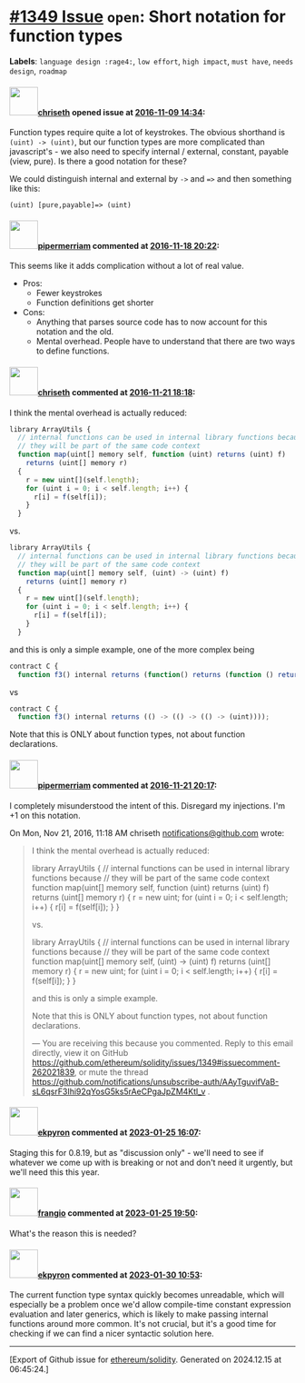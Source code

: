 # [\#1349 Issue](https://github.com/ethereum/solidity/issues/1349) `open`: Short notation for function types
**Labels**: `language design :rage4:`, `low effort`, `high impact`, `must have`, `needs design`, `roadmap`


#### <img src="https://avatars.githubusercontent.com/u/9073706?v=4" width="50">[chriseth](https://github.com/chriseth) opened issue at [2016-11-09 14:34](https://github.com/ethereum/solidity/issues/1349):

Function types require quite a lot of keystrokes. The obvious shorthand is
`(uint) -> (uint)`, but our function types are more complicated than javascript's - we also need to specify internal / external, constant, payable (view, pure). Is there a good notation for these?

We could distinguish internal and external by `->` and `=>` and then something like this:

`(uint) [pure,payable]=> (uint)`


#### <img src="https://avatars.githubusercontent.com/u/824194?v=4" width="50">[pipermerriam](https://github.com/pipermerriam) commented at [2016-11-18 20:22](https://github.com/ethereum/solidity/issues/1349#issuecomment-261632551):

This seems like it adds complication without a lot of real value.
- Pros:
  - Fewer keystrokes
  - Function definitions get shorter
- Cons:
  - Anything that parses source code has to now account for this notation and the old.
  - Mental overhead.  People have to understand that there are two ways to define functions.

#### <img src="https://avatars.githubusercontent.com/u/9073706?v=4" width="50">[chriseth](https://github.com/chriseth) commented at [2016-11-21 18:18](https://github.com/ethereum/solidity/issues/1349#issuecomment-262021839):

I think the mental overhead is actually reduced:
```js
library ArrayUtils {
  // internal functions can be used in internal library functions because
  // they will be part of the same code context
  function map(uint[] memory self, function (uint) returns (uint) f)
    returns (uint[] memory r)
  {
    r = new uint[](self.length);
    for (uint i = 0; i < self.length; i++) {
      r[i] = f(self[i]);
    }
  }
```
vs.
```js
library ArrayUtils {
  // internal functions can be used in internal library functions because
  // they will be part of the same code context
  function map(uint[] memory self, (uint) -> (uint) f)
    returns (uint[] memory r)
  {
    r = new uint[](self.length);
    for (uint i = 0; i < self.length; i++) {
      r[i] = f(self[i]);
    }
  }
```
and this is only a simple example, one of the more complex being
```js
contract C {
  function f3() internal returns (function() returns (function () returns (function () returns (uint))));
```
vs
```js
contract C {
  function f3() internal returns (() -> (() -> (() -> (uint))));
```
 

Note that this is ONLY about function types, not about function declarations.

#### <img src="https://avatars.githubusercontent.com/u/824194?v=4" width="50">[pipermerriam](https://github.com/pipermerriam) commented at [2016-11-21 20:17](https://github.com/ethereum/solidity/issues/1349#issuecomment-262054480):

I completely misunderstood the intent of this. Disregard my injections. I'm
+1 on this notation.

On Mon, Nov 21, 2016, 11:18 AM chriseth notifications@github.com wrote:

> I think the mental overhead is actually reduced:
> 
> library ArrayUtils {
>   // internal functions can be used in internal library functions because
>   // they will be part of the same code context
>   function map(uint[] memory self, function (uint) returns (uint) f)
>     returns (uint[] memory r)
>   {
>     r = new uint[](self.length);
>     for (uint i = 0; i < self.length; i++) {
>       r[i] = f(self[i]);
>     }
>   }
> 
> vs.
> 
> library ArrayUtils {
>   // internal functions can be used in internal library functions because
>   // they will be part of the same code context
>   function map(uint[] memory self, (uint) -> (uint) f)
>     returns (uint[] memory r)
>   {
>     r = new uint[](self.length);
>     for (uint i = 0; i < self.length; i++) {
>       r[i] = f(self[i]);
>     }
>   }
> 
> and this is only a simple example.
> 
> Note that this is ONLY about function types, not about function
> declarations.
> 
> —
> You are receiving this because you commented.
> Reply to this email directly, view it on GitHub
> https://github.com/ethereum/solidity/issues/1349#issuecomment-262021839,
> or mute the thread
> https://github.com/notifications/unsubscribe-auth/AAyTguvifVaB-sL6qsrF3Ihi92qYosG5ks5rAeCPgaJpZM4Ktl_v
> .

#### <img src="https://avatars.githubusercontent.com/u/1347491?v=4" width="50">[ekpyron](https://github.com/ekpyron) commented at [2023-01-25 16:07](https://github.com/ethereum/solidity/issues/1349#issuecomment-1403854991):

Staging this for 0.8.19, but as "discussion only" - we'll need to see if whatever we come up with is breaking or not and don't need it urgently, but we'll need this this year.

#### <img src="https://avatars.githubusercontent.com/u/481465?v=4" width="50">[frangio](https://github.com/frangio) commented at [2023-01-25 19:50](https://github.com/ethereum/solidity/issues/1349#issuecomment-1404146758):

What's the reason this is needed?

#### <img src="https://avatars.githubusercontent.com/u/1347491?v=4" width="50">[ekpyron](https://github.com/ekpyron) commented at [2023-01-30 10:53](https://github.com/ethereum/solidity/issues/1349#issuecomment-1408402076):

The current function type syntax quickly becomes unreadable, which will especially be a problem once we'd allow compile-time constant expression evaluation and later generics, which is likely to make passing internal functions around more common. It's not crucial, but it's a good time for checking if we can find a nicer syntactic solution here.


-------------------------------------------------------------------------------



[Export of Github issue for [ethereum/solidity](https://github.com/ethereum/solidity). Generated on 2024.12.15 at 06:45:24.]
